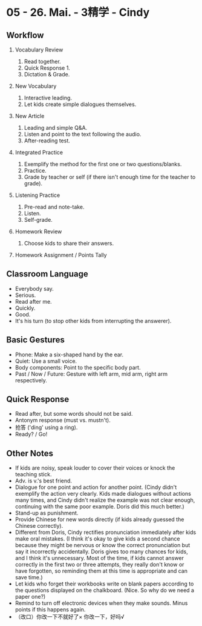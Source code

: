 # 05 - 26. Mai. - 3精学 - Cindy

## Workflow

1. Vocabulary Review
   1. Read together.
   2. Quick Response 1.
   3. Dictation & Grade.

2. New Vocabulary
   1. Interactive leading.
   2. Let kids create simple dialogues themselves.

3. New Article
   1. Leading and simple Q&A.
   2. Listen and point to the text following the audio.
   3. After-reading test.

4. Integrated Practice
   1. Exemplify the method for the first one or two questions/blanks.
   2. Practice.
   3. Grade by teacher or self (if there isn't enough time for the teacher to grade).

5. Listening Practice
   1. Pre-read and note-take.
   2. Listen.
   3. Self-grade.

6. Homework Review
   1. Choose kids to share their answers.

7. Homework Assignment / Points Tally

## Classroom Language

- Everybody say.
- Serious.
- Read after me.
- Quickly.
- Good.
- It's his turn (to stop other kids from interrupting the answerer).

## Basic Gestures

- Phone: Make a six-shaped hand by the ear.
- Quiet: Use a small voice.
- Body components: Point to the specific body part.
- Past / Now / Future: Gesture with left arm, mid arm, right arm respectively.

## Quick Response

- Read after, but some words should not be said.
- Antonym response (must vs. mustn't).
- 抢答 ('ding' using a ring).
- Ready? / Go!

## Other Notes

- If kids are noisy, speak louder to cover their voices or knock the teaching stick.
- Adv. is v.'s best friend.
- Dialogue for one point and action for another point. (Cindy didn't exemplify the action very clearly. Kids made dialogues without actions many times, and Cindy didn't realize the example was not clear enough, continuing with the same poor example. Doris did this much better.)
- Stand-up as punishment.
- Provide Chinese for new words directly (if kids already guessed the Chinese correctly).
- Different from Doris, Cindy rectifies pronunciation immediately after kids make oral mistakes. (I think it's okay to give kids a second chance because they might be nervous or know the correct pronunciation but say it incorrectly accidentally. Doris gives too many chances for kids, and I think it's unnecessary. Most of the time, if kids cannot answer correctly in the first two or three attempts, they really don't know or have forgotten, so reminding them at this time is appropriate and can save time.)
- Let kids who forget their workbooks write on blank papers according to the questions displayed on the chalkboard. (Nice. So why do we need a paper one?)
- Remind to turn off electronic devices when they make sounds. Minus points if this happens again.
- （改口）你改一下不就好了× 你改一下，好吗√